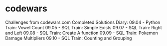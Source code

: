 # codewars
Challenges from codewars.com
Completed Solutions Diary:
  09.04 - Python  Train: Vowel Count
  09.05 - SQL     Train: Simple Exists
  09.07 - SQL     Train: Right and Left
  09.08 - SQL     Train: Create A function
  09.09 - SQL     Train: Pokemon Damage Multipliers
  09.10 - SQL     Train: Counting and Grouping

